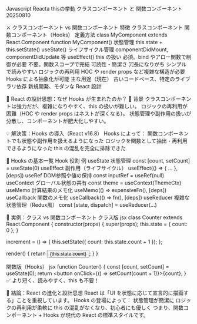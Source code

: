 Javascript Reacta thisの挙動 クラスコンポーネント と 関数コンポーネント 20250810

⚔️ クラスコンポーネント vs 関数コンポーネント
特徴	                クラスコンポーネント	                            関数コンポーネント（Hooks）
定義方法	           class MyComponent extends React.Component	      function MyComponent()
状態管理	           this.state + this.setState()	                       useState()
ライフサイクル管理	    componentDidMount, componentDidUpdate 等	        useEffect()
this の扱い	            必須。bind やアロー関数で制御が必要	                 不要。関数スコープで完結
可読性・簡潔さ	         冗長になりがち	                                     シンプルで読みやすい
ロジックの再利用	    HOC や render props など複雑な構造が必要	          Hooks による抽象化が可能
主な用途（現在）	    古いコードベース、特定のライブラリ依存	               新規開発、モダンな React 設計

🧠 React の設計思想：なぜ Hooks が生まれたのか？
🎯 背景
クラスコンポーネントは強力だが、複雑になりやすく、this の扱いが難しい。
ロジックの再利用が困難（HOC や render props はネストが深くなる）。
状態管理や副作用の扱いが分散し、コンポーネントが肥大化しやすい。

💡 解決策：Hooks の導入（React v16.8）
Hooks によって：
関数コンポーネントでも状態や副作用を扱えるようになった
ロジックを関数として抽出・再利用できるようになった
this の混乱を完全に排除できた

🔧 Hooks の基本一覧
Hook	          役割	                        例
useState	    状態管理	               const [count, setCount] = useState(0)
useEffect	    副作用（ライフサイクル）	useEffect(() => { ... }, [deps])
useRef	        DOM参照や値の保持	        const inputRef = useRef(null)
useContext	    グローバル状態の共有	    const theme = useContext(ThemeCtx)
useMemo	        計算結果のメモ化	        useMemo(() => expensiveFn(), [deps])
useCallback	    関数のメモ化	            useCallback(() => fn(), [deps])
useReducer	    複雑な状態管理（Redux風）	const [state, dispatch] = useReducer(...)

🧪 実例：クラス vs 関数コンポーネント
クラス版
jsx
class Counter extends React.Component {
  constructor(props) {
    super(props);
    this.state = { count: 0 };
  }

  increment = () => {
    this.setState({ count: this.state.count + 1 });
  };

  render() {
    return <button onClick={this.increment}>{this.state.count}</button>;
  }
}

関数版（Hooks）
jsx
function Counter() {
  const [count, setCount] = useState(0);
  return <button onClick={() => setCount(count + 1)}>{count}</button>;
}
✅ より短く、読みやすく、this も不要！

🎯 結論：React の進化と設計思想
React は「UI を状態に応じて宣言的に描画する」ことを重視しています。 Hooks の登場によって：
状態管理が簡潔に
ロジックの再利用が柔軟に
this の混乱がなくなり、初心者にも優しく
つまり、関数コンポーネント + Hooks が現代の React の標準スタイルです。
